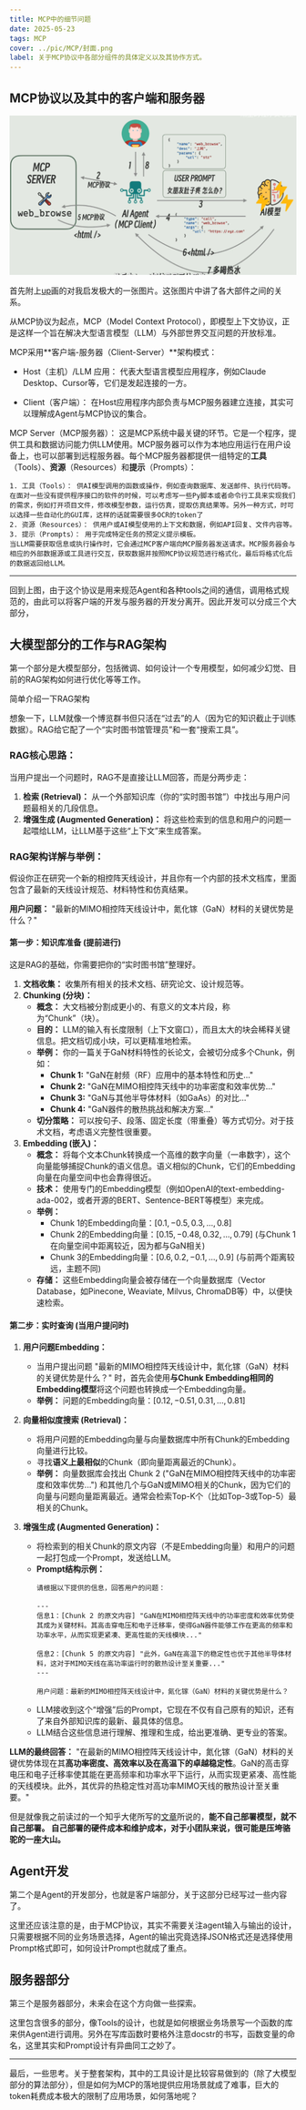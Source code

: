 ```yaml
---
title: MCP中的细节问题
date: 2025-05-23
tags: MCP
cover: ../pic/MCP/封面.png
label: 关于MCP协议中各部分组件的具体定义以及其协作方式。
---
```

## MCP协议以及其中的客户端和服务器
![](../pic/MCP/关系.png)

首先附上[up](https://www.bilibili.com/video/BV19RJhzyEWN?vd_source=4b631e2ab7455b6a8b090e85479e5ca5)画的对我启发极大的一张图片。这张图片中讲了各大部件之间的关系。

从MCP协议为起点，MCP（Model Context Protocol），即模型上下文协议，正是这样一个旨在解决大型语言模型（LLM）与外部世界交互问题的开放标准。

MCP采用**客户端-服务器（Client-Server）**架构模式：

- Host（主机）/LLM 应用： 代表大型语言模型应用程序，例如Claude Desktop、Cursor等，它们是发起连接的一方。

- Client（客户端）： 在Host应用程序内部负责与MCP服务器建立连接，其实可以理解成Agent与MCP协议的集合。

MCP Server（MCP服务器）： 这是MCP系统中最关键的环节。它是一个程序，提供工具和数据访问能力供LLM使用。MCP服务器可以作为本地应用运行在用户设备上，也可以部署到远程服务器。每个MCP服务器都提供一组特定的**工具**（Tools）、**资源**（Resources）和**提示**（Prompts）：

```
1. 工具（Tools）： 供AI模型调用的函数或操作，例如查询数据库、发送邮件、执行代码等。在面对一些没有提供程序接口的软件的时候，可以考虑写一些Py脚本或者命令行工具来实现我们的需求，例如打开项目文件，修改模型参数，运行仿真，提取仿真结果等。另外一种方式，时可以选择一些自动化的GUI库，这样的话就需要很多OCR的token了
2. 资源（Resources）： 供用户或AI模型使用的上下文和数据，例如API回复、文件内容等。
3. 提示（Prompts）： 用于完成特定任务的预定义提示模板。
当LLM需要获取信息或执行操作时，它会通过MCP客户端向MCP服务器发送请求。MCP服务器会与相应的外部数据源或工具进行交互，获取数据并按照MCP协议规范进行格式化，最后将格式化后的数据返回给LLM。
```
---
回到上图，由于这个协议是用来规范Agent和各种tools之间的通信，调用格式规范的，由此可以将客户端的开发与服务器的开发分离开。因此开发可以分成三个大部分，



## 大模型部分的工作与RAG架构
第一个部分是大模型部分，包括微调、如何设计一个专用模型，如何减少幻觉、目前的RAG架构如何进行优化等等工作。

简单介绍一下RAG架构


想象一下，LLM就像一个博览群书但只活在“过去”的人（因为它的知识截止于训练数据）。RAG给它配了一个“实时图书馆管理员”和一套“搜索工具”。

### RAG核心思路：

当用户提出一个问题时，RAG不是直接让LLM回答，而是分两步走：

1.  **检索 (Retrieval)：** 从一个外部知识库（你的“实时图书馆”）中找出与用户问题最相关的几段信息。
2.  **增强生成 (Augmented Generation)：** 将这些检索到的信息和用户的问题一起喂给LLM，让LLM基于这些“上下文”来生成答案。

### RAG架构详解与举例：

假设你正在研究一个新的相控阵天线设计，并且你有一个内部的技术文档库，里面包含了最新的天线设计规范、材料特性和仿真结果。

**用户问题：** "最新的MIMO相控阵天线设计中，氮化镓（GaN）材料的关键优势是什么？"

#### **第一步：知识库准备 (提前进行)**

这是RAG的基础，你需要把你的“实时图书馆”整理好。

1.  **文档收集：** 收集所有相关的技术文档、研究论文、设计规范等。
2.  **Chunking (分块)：**
    * **概念：** 大文档被分割成更小的、有意义的文本片段，称为“Chunk”（块）。
    * **目的：** LLM的输入有长度限制（上下文窗口），而且太大的块会稀释关键信息。把文档切成小块，可以更精准地检索。
    * **举例：** 你的一篇关于GaN材料特性的长论文，会被切分成多个Chunk，例如：
        * **Chunk 1:** "GaN在射频（RF）应用中的基本特性和历史..."
        * **Chunk 2:** "GaN在MIMO相控阵天线中的功率密度和效率优势..."
        * **Chunk 3:** "GaN与其他半导体材料（如GaAs）的对比..."
        * **Chunk 4:** "GaN器件的散热挑战和解决方案..."
    * **切分策略：** 可以按句子、段落、固定长度（带重叠）等方式切分。对于技术文档，考虑语义完整性很重要。
3.  **Embedding (嵌入)：**
    * **概念：** 将每个文本Chunk转换成一个高维的数字向量（一串数字），这个向量能够捕捉Chunk的语义信息。语义相似的Chunk，它们的Embedding向量在向量空间中也会靠得很近。
    * **技术：** 使用专门的Embedding模型（例如OpenAI的text-embedding-ada-002，或者开源的BERT、Sentence-BERT等模型）来完成。
    * **举例：**
        * Chunk 1的Embedding向量：$[0.1, -0.5, 0.3, ..., 0.8]$
        * Chunk 2的Embedding向量：$[0.15, -0.48, 0.32, ..., 0.79]$ (与Chunk 1在向量空间中距离较近，因为都与GaN相关)
        * Chunk 3的Embedding向量：$[0.6, 0.2, -0.1, ..., 0.9]$ (与前两个距离较远，主题不同)
    * **存储：** 这些Embedding向量会被存储在一个向量数据库（Vector Database，如Pinecone, Weaviate, Milvus, ChromaDB等）中，以便快速检索。

#### **第二步：实时查询 (当用户提问时)**

1.  **用户问题Embedding：**
    * 当用户提出问题 "最新的MIMO相控阵天线设计中，氮化镓（GaN）材料的关键优势是什么？" 时，首先会使用**与Chunk Embedding相同的Embedding模型**将这个问题也转换成一个Embedding向量。
    * **举例：** 问题的Embedding向量：$[0.12, -0.51, 0.31, ..., 0.81]$

2.  **向量相似度搜索 (Retrieval)：**
    * 将用户问题的Embedding向量与向量数据库中所有Chunk的Embedding向量进行比较。
    * 寻找**语义上最相似**的Chunk（即向量距离最近的Chunk）。
    * **举例：** 向量数据库会找出 Chunk 2 ("GaN在MIMO相控阵天线中的功率密度和效率优势...") 和其他几个与GaN或MIMO相关的Chunk，因为它们的向量与问题向量距离最近。通常会检索Top-K个（比如Top-3或Top-5）最相关的Chunk。

3.  **增强生成 (Augmented Generation)：**
    * 将检索到的相关Chunk的原文内容（不是Embedding向量）和用户的问题一起打包成一个Prompt，发送给LLM。
    * **Prompt结构示例：**
        ```
        请根据以下提供的信息，回答用户的问题：

        ---
        信息1：[Chunk 2 的原文内容] "GaN在MIMO相控阵天线中的功率密度和效率优势使其成为关键材料。其高击穿电压和电子迁移率，使得GaN器件能够工作在更高的频率和功率水平，从而实现更紧凑、更高性能的天线模块..."

        信息2：[Chunk 5 的原文内容] "此外，GaN在高温下的稳定性也优于其他半导体材料，这对于MIMO天线在高功率运行时的散热设计至关重要..."
        ---

        用户问题：最新的MIMO相控阵天线设计中，氮化镓（GaN）材料的关键优势是什么？
        ```
    * LLM接收到这个“增强”后的Prompt，它现在不仅有自己原有的知识，还有了来自外部知识库的最新、最具体的信息。
    * LLM结合这些信息进行理解、推理和生成，给出更准确、更专业的答案。

**LLM的最终回答：** "在最新的MIMO相控阵天线设计中，氮化镓（GaN）材料的关键优势体现在其**高功率密度、高效率以及在高温下的卓越稳定性**。GaN的高击穿电压和电子迁移率使其能在更高频率和功率水平下运行，从而实现更紧凑、高性能的天线模块。此外，其优异的热稳定性对高功率MIMO天线的散热设计至关重要。"

但是就像我之前读过的一个知乎大佬所写的[文章](https://zhuanlan.zhihu.com/p/5851457581)所说的，**能不自己部署模型，就不自己部署。 自己部署的硬件成本和维护成本，对于小团队来说，很可能是压垮骆驼的一座大山。**


## Agent开发
第二个是Agent的开发部分，也就是客户端部分，关于这部分已经写过一些内容了。

这里还应该注意的是，由于MCP协议，其实不需要关注agent输入与输出的设计，只需要根据不同的业务场景选择，Agent的输出究竟选择JSON格式还是选择使用Prompt格式即可，如何设计Prompt也就成了重点。


## 服务器部分
第三个是服务器部分，未来会在这个方向做一些探索。

这里包含很多的部分，像Tools的设计，也就是如何根据业务场景写一个函数的库来供Agent进行调用。另外在写库函数时要格外注意docstr的书写，函数变量的命名，这里其实和Prompt设计有异曲同工之妙了。

---

最后，一些思考。关于整套架构，其中的工具设计是比较容易做到的（除了大模型部分的算法部分），但是如何为MCP的落地提供应用场景就成了难事，巨大的token耗费成本极大的限制了应用场景，如何落地呢？